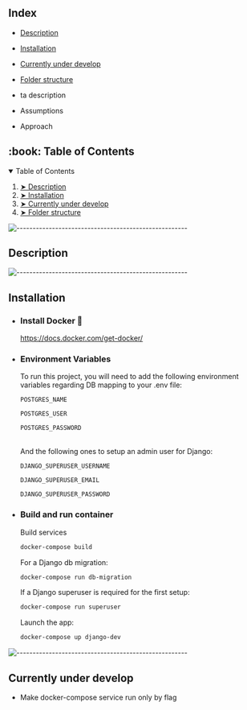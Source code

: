 ## Index
- [Description](#Description)
- [Installation](#Installation)
- [Currently under develop](#Currently-under-develop)
- [Folder structure](#Folder-structure)

- ta description
- Assumptions
- Approach

<!-- TABLE OF CONTENTS -->
<h2 id="table-of-contents"> :book: Table of Contents</h2>
<details open="open">
  <summary>Table of Contents</summary>
  <ol>
    <li><a href="#Description"> ➤ Description</a></li>
    <li><a href="#Installation"> ➤ Installation</a></li>
    <li><a href="#Currently-under-develop"> ➤ Currently under develop</a></li>
    <li><a href="#Folder-structure"> ➤ Folder structure</a></li>
  </ol>
</details>

![-----------------------------------------------------](https://raw.githubusercontent.com/andreasbm/readme/master/assets/lines/rainbow.png)

## Description

![-----------------------------------------------------](https://raw.githubusercontent.com/andreasbm/readme/master/assets/lines/rainbow.png)

## Installation
- ### Install Docker :whale:
  https://docs.docker.com/get-docker/

- ### Environment Variables
  To run this project, you will need to add the following environment variables regarding DB mapping to your .env file:

  `POSTGRES_NAME`

  `POSTGRES_USER`

  `POSTGRES_PASSWORD`

  <br/>And the following ones to setup an admin user for Django:

  `DJANGO_SUPERUSER_USERNAME`

  `DJANGO_SUPERUSER_EMAIL`

  `DJANGO_SUPERUSER_PASSWORD`

- ### Build and run container
  Build services
  ```bash
  docker-compose build
  ```

  For a Django db migration:
  ```bash
  docker-compose run db-migration
  ```

  If a Django superuser is required for the first setup:
  ```bash
  docker-compose run superuser
  ```

  Launch the app:
  ```bash
  docker-compose up django-dev
  ```
![-----------------------------------------------------](https://raw.githubusercontent.com/andreasbm/readme/master/assets/lines/rainbow.png)

## Currently under develop

- Make docker-compose service <superuser> run only by flag